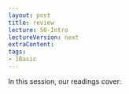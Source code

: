 ```yaml
---
layout: post
title: review   
lecture: S0-Intro
lectureVersion: next
extraContent: 
tags:
- 1Basic
---
```


In this session, our readings cover: 
